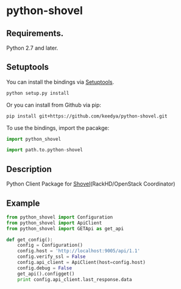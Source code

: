 # python-shovel

## Requirements.
Python 2.7 and later.

## Setuptools
You can install the bindings via [Setuptools](http://pypi.python.org/pypi/setuptools).

```sh
python setup.py install
```

Or you can install from Github via pip:

```sh
pip install git+https://github.com/keedya/python-shovel.git
```

To use the bindings, import the pacakge:

```python
import python_shovel
```

```python
import path.to.python-shovel
```
## Description

Python Client Package for [Shovel](https://github.com/keedya/Shovel)(RackHD/OpenStack Coordinator)

## Example

```python
from python_shovel import Configuration
from python_shovel import ApiClient
from python_shovel import GETApi as get_api

def get_config():
    config = Configuration()
    config.host = 'http://localhost:9005/api/1.1'
    config.verify_ssl = False
    config.api_client = ApiClient(host=config.host)
    config.debug = False
    get_api().configget()
    print config.api_client.last_response.data
```


